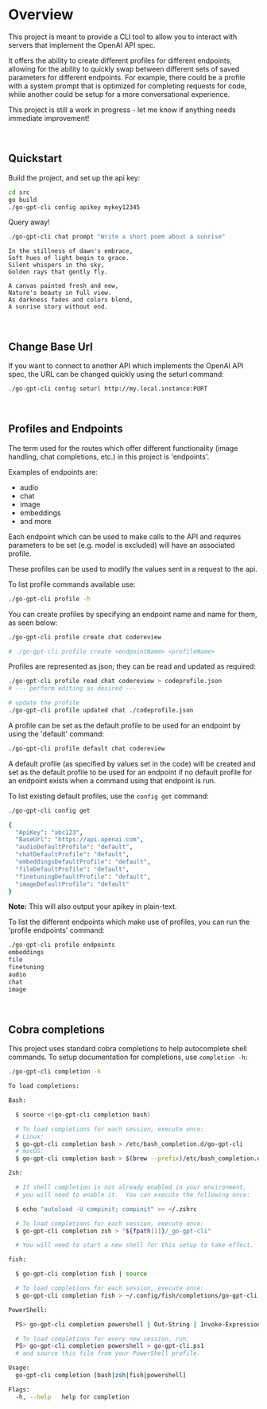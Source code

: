 # Overview

This project is meant to provide a CLI tool to allow you to interact with servers that implement the OpenAI API spec.

It offers the ability to create different profiles for different endpoints, allowing for the ability to quickly swap between different sets of saved parameters for different endpoints. For example, there could be a profile with a system prompt that is optimized for completing requests for code, while another could be setup for a more conversational experience.

This project is still a work in progress - let me know if anything needs immediate improvement!


<br/>

## Quickstart

Build the project, and set up the api key:

``` bash
cd src
go build
./go-gpt-cli config apikey mykey12345
```

Query away!

``` bash
./go-gpt-cli chat prompt "Write a short poem about a sunrise"
```
```
In the stillness of dawn's embrace,
Soft hues of light begin to grace.
Silent whispers in the sky,
Golden rays that gently fly.

A canvas painted fresh and new,
Nature's beauty in full view.
As darkness fades and colors blend,
A sunrise story without end.
```

<br/>

## Change Base Url  

If you want to connect to another API which implements the OpenAI API spec, the URL can be changed quickly using the seturl command:

``` bash
./go-gpt-cli config seturl http://my.local.instance:PORT
```

<br/>

## Profiles and Endpoints

The term used for the routes which offer different functionality (image handling, chat completions, etc.) in this project is 'endpoints'.

Examples of endpoints are:

- audio
- chat
- image
- embeddings
- and more

Each endpoint which can be used to make calls to the API and requires parameters to be set (e.g. model is excluded) will have an associated profile.

These profiles can be used to modify the values sent in a request to the api.

To list profile commands available use:

``` bash
./go-gpt-cli profile -h
```

You can create profiles by specifying an endpoint name and name for them, as seen below:

``` bash
./go-gpt-cli profile create chat codereview

# ./go-gpt-cli profile create <endpointName> <profileName>
```

Profiles are represented as json; they can be read and updated as required:

``` bash
./go-gpt-cli profile read chat codereview > codeprofile.json
# --- perform editing as desired ---

# update the profile
./go-gpt-cli profile updated chat ./codeprofile.json
```

A profile can be set as the default profile to be used for an endpoint by using the 'default' command:

``` bash
./go-gpt-cli profile default chat codereview
```

A default profile (as specified by values set in the code) will be created and set as the default profile to be used for an endpoint if no default profile for an endpoint exists when a command using that endpoint is run.

To list existing default profiles, use the ```config get``` command:

``` bash
./go-gpt-cli config get

{
  "ApiKey": "abc123",
  "BaseUrl": "https://api.openai.com",
  "audioDefaultProfile": "default",
  "chatDefaultProfile": "default",
  "embeddingsDefaultProfile": "default",
  "fileDefaultProfile": "default",
  "finetuningDefaultProfile": "default",
  "imageDefaultProfile": "default"
}
```

**Note:** This will also output your apikey in plain-text.

To list the different endpoints which make use of profiles, you can run the 'profile endpoints' command:

``` bash
./go-gpt-cli profile endpoints
embeddings
file
finetuning
audio
chat
image
```

<br/>

## Cobra completions

This project uses standard cobra completions to help autocomplete shell commands. To setup documentation for completions, use ```completion -h```:

``` bash
./go-gpt-cli completion -h

To load completions:

Bash:

  $ source <(go-gpt-cli completion bash)

  # To load completions for each session, execute once:
  # Linux:
  $ go-gpt-cli completion bash > /etc/bash_completion.d/go-gpt-cli
  # macOS:
  $ go-gpt-cli completion bash > $(brew --prefix)/etc/bash_completion.d/go-gpt-cli

Zsh:

  # If shell completion is not already enabled in your environment,
  # you will need to enable it.  You can execute the following once:

  $ echo "autoload -U compinit; compinit" >> ~/.zshrc

  # To load completions for each session, execute once:
  $ go-gpt-cli completion zsh > "${fpath[1]}/_go-gpt-cli"

  # You will need to start a new shell for this setup to take effect.

fish:

  $ go-gpt-cli completion fish | source

  # To load completions for each session, execute once:
  $ go-gpt-cli completion fish > ~/.config/fish/completions/go-gpt-cli.fish

PowerShell:

  PS> go-gpt-cli completion powershell | Out-String | Invoke-Expression

  # To load completions for every new session, run:
  PS> go-gpt-cli completion powershell > go-gpt-cli.ps1
  # and source this file from your PowerShell profile.

Usage:
  go-gpt-cli completion [bash|zsh|fish|powershell]

Flags:
  -h, --help   help for completion
```

